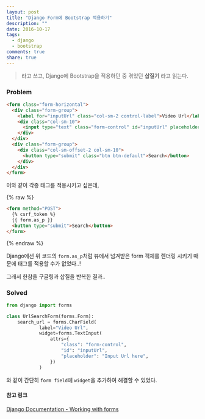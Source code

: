 ```yaml
---
layout: post
title: "Django Form에 Bootstrap 적용하기"
description: ""
date: 2016-10-17
tags:
  - django
  - bootstrap
comments: true
share: true
---
```


> 라고 쓰고, Django에 Bootstrap을 적용하던 중 겪었던 **삽질기** 라고 읽는다.

### Problem

```html
<form class="form-horizontal">
  <div class="form-group">
    <label for="inputUrl" class="col-sm-2 control-label">Video Url</label>
    <div class="col-sm-10">
      <input type="text" class="form-control" id="inputUrl" placeholder="Input Url here">
    </div>
  </div>
  <div class="form-group">
    <div class="col-sm-offset-2 col-sm-10">
      <button type="submit" class="btn btn-default">Search</button>
    </div>
  </div>
</form>
```

이와 같이 각종 태그를 적용시키고 싶은데,

{% raw %}
```html
<form method="POST">
  {% csrf_token %}
  {{ form.as_p }}
  <button type="submit">Search</button>
</form>
```
{% endraw %}

Django에선 위 코드의 `form.as_p`처럼 뷰에서 넘겨받은 form 객체를 렌더링 시키기 때문에 태그를 적용할 수가 없었다..!

그래서 한참을 구글링과 삽질을 반복한 결과..

### Solved

```python
from django import forms

class UrlSearchForm(forms.Form):
    search_url = forms.CharField(
            label="Video Url",
            widget=forms.TextInput(
                attrs={
                    "class": "form-control",
                    "id": "inputUrl",
                    "placeholder": "Input Url here",
                })
            )
```

와 같이 간단히 `form field`에 `widget`을 추가하여 해결할 수 있었다.

#### 참고 링크

[Django Documentation - Working with forms](https://docs.djangoproject.com/en/1.10/topics/forms/)
